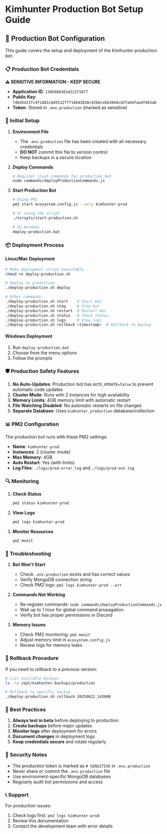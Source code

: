 # Kimhunter Production Bot Setup Guide

## 🚀 Production Bot Configuration

This guide covers the setup and deployment of the Kimhunter production bot.

### 📋 Production Bot Credentials

**⚠️ SENSITIVE INFORMATION - KEEP SECURE**

- **Application ID**: `1385688101422371077`
- **Public Key**: `7db45d21fc9f1d81cb65512ff714641010c42b6ce6b3044cd2fa94faedf483a0`
- **Token**: Stored in `.env.production` (marked as sensitive)

### 🔧 Initial Setup

1. **Environment File**
   - The `.env.production` file has been created with all necessary credentials
   - **DO NOT** commit this file to version control
   - Keep backups in a secure location

2. **Deploy Commands**
   ```bash
   # Register slash commands for production bot
   node commands/deployProductionCommands.js
   ```

3. **Start Production Bot**
   ```bash
   # Using PM2
   pm2 start ecosystem.config.js --only kimhunter-prod
   
   # Or using the script
   ./scripts/start-production.sh
   
   # On Windows
   deploy-production.bat
   ```

### 📦 Deployment Process

#### Linux/Mac Deployment
```bash
# Make deployment script executable
chmod +x deploy-production.sh

# Deploy to production
./deploy-production.sh deploy

# Other commands
./deploy-production.sh start    # Start bot
./deploy-production.sh stop     # Stop bot
./deploy-production.sh restart  # Restart bot
./deploy-production.sh status   # Check status
./deploy-production.sh logs     # View logs
./deploy-production.sh rollback <timestamp>  # Rollback to backup
```

#### Windows Deployment
1. Run `deploy-production.bat`
2. Choose from the menu options
3. Follow the prompts

### 🛡️ Production Safety Features

1. **No Auto-Updates**: Production bot has `AUTO_UPDATE=false` to prevent automatic code updates
2. **Cluster Mode**: Runs with 2 instances for high availability
3. **Memory Limits**: 4GB memory limit with automatic restart
4. **File Watching Disabled**: No automatic restarts on file changes
5. **Separate Database**: Uses `kimhunter_production` database/collection

### 📊 PM2 Configuration

The production bot runs with these PM2 settings:
- **Name**: `kimhunter-prod`
- **Instances**: 2 (cluster mode)
- **Max Memory**: 4GB
- **Auto Restart**: Yes (with limits)
- **Log Files**: `./logs/prod-error.log` and `./logs/prod-out.log`

### 🔍 Monitoring

1. **Check Status**
   ```bash
   pm2 status kimhunter-prod
   ```

2. **View Logs**
   ```bash
   pm2 logs kimhunter-prod
   ```

3. **Monitor Resources**
   ```bash
   pm2 monit
   ```

### 🚨 Troubleshooting

1. **Bot Won't Start**
   - Check `.env.production` exists and has correct values
   - Verify MongoDB connection string
   - Check PM2 logs: `pm2 logs kimhunter-prod --err`

2. **Commands Not Working**
   - Re-register commands: `node commands/deployProductionCommands.js`
   - Wait up to 1 hour for global command propagation
   - Verify bot has proper permissions in Discord

3. **Memory Issues**
   - Check PM2 monitoring: `pm2 monit`
   - Adjust memory limit in `ecosystem.config.js`
   - Review logs for memory leaks

### 🔄 Rollback Procedure

If you need to rollback to a previous version:

```bash
# List available backups
ls -la /opt/kimhunter-backups/production

# Rollback to specific backup
./deploy-production.sh rollback 20250622_143000
```

### 📝 Best Practices

1. **Always test in beta** before deploying to production
2. **Create backups** before major updates
3. **Monitor logs** after deployment for errors
4. **Document changes** in deployment logs
5. **Keep credentials secure** and rotate regularly

### 🔐 Security Notes

- The production token is marked as `# SENSITIVE` in `.env.production`
- Never share or commit the `.env.production` file
- Use environment-specific MongoDB databases
- Regularly audit bot permissions and access

### 📞 Support

For production issues:
1. Check logs first: `pm2 logs kimhunter-prod`
2. Review this documentation
3. Contact the development team with error details